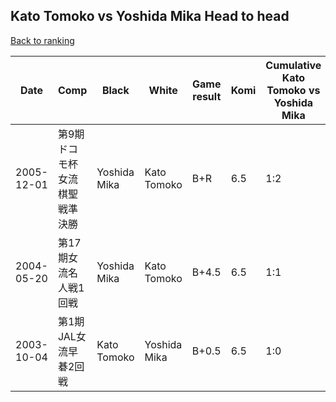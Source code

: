 ## Kato Tomoko vs Yoshida Mika Head to head

[Back to ranking](../../index.md)




| **Date** | **Comp** | **Black** | **White** | **Game result** | **Komi** | **Cumulative Kato Tomoko vs Yoshida Mika** | **Kato Tomoko streak** | **Yoshida Mika streak** | 
| --- | --- | --- | --- | --- | --- | --- | --- | --- |
| 2005-12-01 | 第9期ドコモ杯女流棋聖戦準決勝 | Yoshida Mika | Kato Tomoko | B+R | 6.5 | 1:2 | 0 | 2 | 
| 2004-05-20 | 第17期女流名人戦1回戦 | Yoshida Mika | Kato Tomoko | B+4.5 | 6.5 | 1:1 | 0 | 1 | 
| 2003-10-04 | 第1期JAL女流早碁2回戦 | Kato Tomoko | Yoshida Mika | B+0.5 | 6.5 | 1:0 | 1 | 0 |




